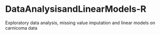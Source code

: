 # DataAnalysisandLinearModels-R
Exploratory data analysis, missing value imputation and linear models on carnicoma data
